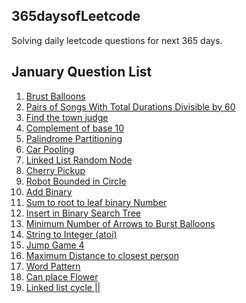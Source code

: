 ## 365daysofLeetcode
Solving daily leetcode questions for next 365 days.

## January Question List
1. [Brust Balloons](https://github.com/prateek-code-22/365daysofLeetcode/blob/main/Daily%20Questions/January/Brust_Balloons.py)
2. [Pairs of Songs With Total Durations Divisible by 60](https://github.com/prateek-code-22/365daysofLeetcode/blob/main/Daily%20Questions/January/Pairs_of_songs_divisible_by_60.py)
3. [Find the town judge](https://github.com/prateek-code-22/365daysofLeetcode/blob/main/Daily%20Questions/January/Find_town_judge.py) 
4. [Complement of base 10](https://github.com/prateek-code-22/365daysofLeetcode/blob/main/Daily%20Questions/January/Complement_of_base_10.py)
5. [Palindrome Partitioning](https://github.com/prateek-code-22/365daysofLeetcode/blob/main/Daily%20Questions/January/Palindrome_Partitioning.py)
6. [Car Pooling](https://github.com/prateek-code-22/365daysofLeetcode/blob/main/Daily%20Questions/January/Car_Pooling.py)
7. [Linked List Random Node](https://github.com/prateek-code-22/365daysofLeetcode/blob/main/Daily%20Questions/January/Linked_list_random_node.py)
8. [Cherry Pickup](https://github.com/prateek-code-22/365daysofLeetcode/blob/main/Daily%20Questions/January/cherry_pickup.py)
9. [Robot Bounded in Circle](https://github.com/prateek-code-22/365daysofLeetcode/blob/main/Daily%20Questions/January/Robot_bounded_in_circle.py)
10. [Add Binary](https://github.com/prateek-code-22/365daysofLeetcode/blob/main/Daily%20Questions/January/Add_binary.py)
11. [Sum to root to leaf binary Number](https://github.com/prateek-code-22/365daysofLeetcode/blob/main/Daily%20Questions/January/Sum%20of%20Root%20To%20Leaf%20Binary%20Numbers.py)
12. [Insert in Binary Search Tree](https://github.com/prateek-code-22/365daysofLeetcode/blob/main/Daily%20Questions/January/Insert_in_binary_tree.py)
13. [Minimum Number of Arrows to Burst Balloons](https://github.com/prateek-code-22/365daysofLeetcode/blob/main/Daily%20Questions/January/Minimum%20Number%20of%20Arrows%20to%20Burst%20Balloons.py)
14. [String to Integer (atoi)](https://github.com/prateek-code-22/365daysofLeetcode/blob/main/Daily%20Questions/January/String%20to%20Integer%20(atoi).py)
15. [Jump Game 4](https://github.com/prateek-code-22/365daysofLeetcode/blob/main/Daily%20Questions/January/jump_game_4.py)
16. [Maximum Distance to closest person](https://github.com/prateek-code-22/365daysofLeetcode/blob/main/Daily%20Questions/January/Maximize%20Distance%20to%20Closest%20Person.py)
17. [Word Pattern](https://github.com/prateek-code-22/365daysofLeetcode/blob/main/Daily%20Questions/January/Word_pattern.py)
18. [Can place Flower](https://github.com/prateek-code-22/365daysofLeetcode/blob/main/Daily%20Questions/January/can%20place%20flower.py)
19. [Linked list cycle ||](https://github.com/prateek-code-22/365daysofLeetcode/blob/main/Daily%20Questions/January/LinkedList%20cycle%202.py)
